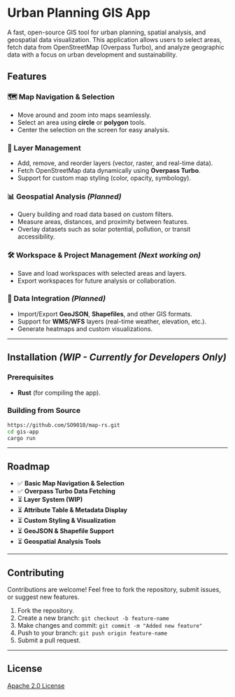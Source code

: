 # **Urban Planning GIS App**  
A fast, open-source GIS tool for urban planning, spatial analysis, and geospatial data visualization. This application allows users to select areas, fetch data from OpenStreetMap (Overpass Turbo), and analyze geographic data with a focus on urban development and sustainability.  

## **Features**  
### **🗺️ Map Navigation & Selection**  
- Move around and zoom into maps seamlessly.  
- Select an area using **circle** or **polygon** tools.  
- Center the selection on the screen for easy analysis.  

### **📌 Layer Management**  
- Add, remove, and reorder layers (vector, raster, and real-time data).  
- Fetch OpenStreetMap data dynamically using **Overpass Turbo**.  
- Support for custom map styling (color, opacity, symbology).  

### **📊 Geospatial Analysis** *(Planned)*  
- Query building and road data based on custom filters.  
- Measure areas, distances, and proximity between features.  
- Overlay datasets such as solar potential, pollution, or transit accessibility.  

### **🛠️ Workspace & Project Management**  *(Next working on)*
- Save and load workspaces with selected areas and layers.  
- Export workspaces for future analysis or collaboration.  

### **🔌 Data Integration** *(Planned)*  
- Import/Export **GeoJSON**, **Shapefiles**, and other GIS formats.  
- Support for **WMS/WFS** layers (real-time weather, elevation, etc.).  
- Generate heatmaps and custom visualizations.  

---

## **Installation** *(WIP - Currently for Developers Only)*  
### **Prerequisites**  
- **Rust** (for compiling the app).  

### **Building from Source**  
```sh
https://github.com/SO9010/map-rs.git
cd gis-app
cargo run
```

---

## **Roadmap**  
- ✅ **Basic Map Navigation & Selection**  
- ✅ **Overpass Turbo Data Fetching**  
- ⏳ **Layer System (WIP)**  
- ⏳ **Attribute Table & Metadata Display**  
- ⏳ **Custom Styling & Visualization**  
- ⏳ **GeoJSON & Shapefile Support**  
- ⏳ **Geospatial Analysis Tools**  

---

## **Contributing**  
Contributions are welcome! Feel free to fork the repository, submit issues, or suggest new features.  

1. Fork the repository.  
2. Create a new branch: `git checkout -b feature-name`  
3. Make changes and commit: `git commit -m "Added new feature"`  
4. Push to your branch: `git push origin feature-name`  
5. Submit a pull request.  

---

## **License**  
[Apache 2.0 License](LICENSE)  
